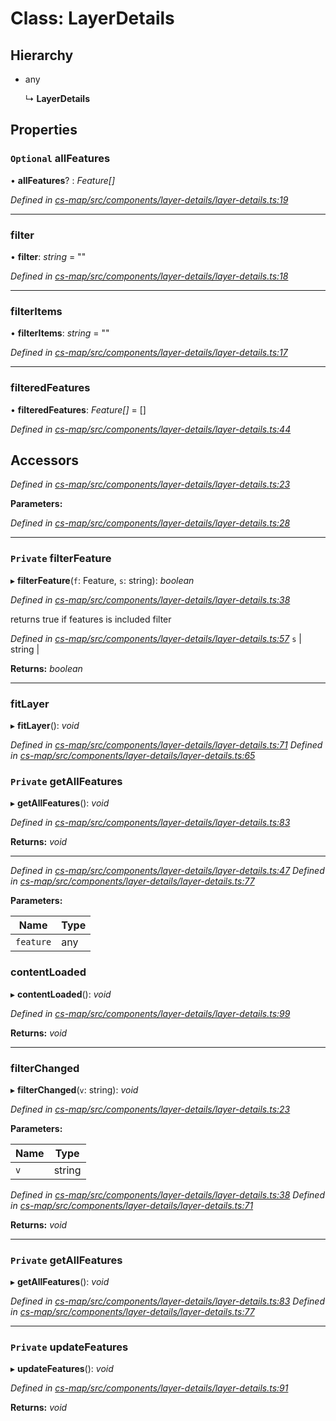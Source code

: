 # Class: LayerDetails

## Hierarchy

* any

  ↳ **LayerDetails**

## Properties

### `Optional` allFeatures

• **allFeatures**? : *Feature[]*

*Defined in [cs-map/src/components/layer-details/layer-details.ts:19](https://github.com/TNOCS/csnext/blob/99cbd46d/packages/cs-map/src/components/layer-details/layer-details.ts#L19)*

___

###  filter

• **filter**: *string* = ""

*Defined in [cs-map/src/components/layer-details/layer-details.ts:18](https://github.com/TNOCS/csnext/blob/99cbd46d/packages/cs-map/src/components/layer-details/layer-details.ts#L18)*

___

###  filterItems

• **filterItems**: *string* = ""

*Defined in [cs-map/src/components/layer-details/layer-details.ts:17](https://github.com/TNOCS/csnext/blob/99cbd46d/packages/cs-map/src/components/layer-details/layer-details.ts#L17)*

___

###  filteredFeatures

• **filteredFeatures**: *Feature[]* =  []

*Defined in [cs-map/src/components/layer-details/layer-details.ts:44](https://github.com/TNOCS/csnext/blob/99cbd46d/packages/cs-map/src/components/layer-details/layer-details.ts#L44)*

## Accessors

*Defined in [cs-map/src/components/layer-details/layer-details.ts:23](https://github.com/TNOCS/csnext/blob/99cbd46d/packages/cs-map/src/components/layer-details/layer-details.ts#L23)*

**Parameters:**

*Defined in [cs-map/src/components/layer-details/layer-details.ts:28](https://github.com/TNOCS/csnext/blob/99cbd46d/packages/cs-map/src/components/layer-details/layer-details.ts#L28)*

___

### `Private` filterFeature

▸ **filterFeature**(`f`: Feature, `s`: string): *boolean*

*Defined in [cs-map/src/components/layer-details/layer-details.ts:38](https://github.com/TNOCS/csnext/blob/99cbd46d/packages/cs-map/src/components/layer-details/layer-details.ts#L38)*

returns true if features is included filter

*Defined in [cs-map/src/components/layer-details/layer-details.ts:57](https://github.com/TNOCS/csnext/blob/99cbd46d/packages/cs-map/src/components/layer-details/layer-details.ts#L57)*
`s` | string |

**Returns:** *boolean*

___

###  fitLayer

▸ **fitLayer**(): *void*

*Defined in [cs-map/src/components/layer-details/layer-details.ts:71](https://github.com/TNOCS/csnext/blob/99cbd46d/packages/cs-map/src/components/layer-details/layer-details.ts#L71)*
*Defined in [cs-map/src/components/layer-details/layer-details.ts:65](https://github.com/TNOCS/csnext/blob/99cbd46d/packages/cs-map/src/components/layer-details/layer-details.ts#L65)*
### `Private` getAllFeatures

▸ **getAllFeatures**(): *void*

*Defined in [cs-map/src/components/layer-details/layer-details.ts:83](https://github.com/TNOCS/csnext/blob/99cbd46d/packages/cs-map/src/components/layer-details/layer-details.ts#L83)*

**Returns:** *void*

___
*Defined in [cs-map/src/components/layer-details/layer-details.ts:47](https://github.com/TNOCS/csnext/blob/99cbd46d/packages/cs-map/src/components/layer-details/layer-details.ts#L47)*
*Defined in [cs-map/src/components/layer-details/layer-details.ts:77](https://github.com/TNOCS/csnext/blob/99cbd46d/packages/cs-map/src/components/layer-details/layer-details.ts#L77)*

**Parameters:**

Name | Type |
------ | ------ |
`feature` | any |
###  contentLoaded

▸ **contentLoaded**(): *void*

*Defined in [cs-map/src/components/layer-details/layer-details.ts:99](https://github.com/TNOCS/csnext/blob/99cbd46d/packages/cs-map/src/components/layer-details/layer-details.ts#L99)*

**Returns:** *void*

___

###  filterChanged

▸ **filterChanged**(`v`: string): *void*

*Defined in [cs-map/src/components/layer-details/layer-details.ts:23](https://github.com/TNOCS/csnext/blob/99cbd46d/packages/cs-map/src/components/layer-details/layer-details.ts#L23)*

**Parameters:**

Name | Type |
------ | ------ |
`v` | string |
*Defined in [cs-map/src/components/layer-details/layer-details.ts:38](https://github.com/TNOCS/csnext/blob/99cbd46d/packages/cs-map/src/components/layer-details/layer-details.ts#L38)*
*Defined in [cs-map/src/components/layer-details/layer-details.ts:71](https://github.com/TNOCS/csnext/blob/99cbd46d/packages/cs-map/src/components/layer-details/layer-details.ts#L71)*

**Returns:** *void*

___

### `Private` getAllFeatures

▸ **getAllFeatures**(): *void*

*Defined in [cs-map/src/components/layer-details/layer-details.ts:83](https://github.com/TNOCS/csnext/blob/99cbd46d/packages/cs-map/src/components/layer-details/layer-details.ts#L83)*
*Defined in [cs-map/src/components/layer-details/layer-details.ts:77](https://github.com/TNOCS/csnext/blob/99cbd46d/packages/cs-map/src/components/layer-details/layer-details.ts#L77)*

___

### `Private` updateFeatures

▸ **updateFeatures**(): *void*

*Defined in [cs-map/src/components/layer-details/layer-details.ts:91](https://github.com/TNOCS/csnext/blob/99cbd46d/packages/cs-map/src/components/layer-details/layer-details.ts#L91)*

**Returns:** *void*
